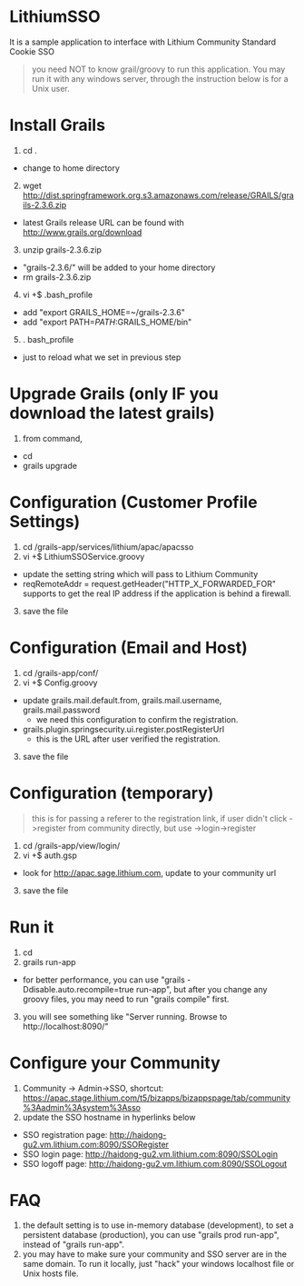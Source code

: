 LithiumSSO
==========

It is a sample application to interface with Lithium Community Standard Cookie SSO

> you need NOT to know grail/groovy to run this application.
> You may run it with any windows server, through the instruction below is for a Unix user.

# Install Grails
1. cd . 
  * change to home directory
2. wget http://dist.springframework.org.s3.amazonaws.com/release/GRAILS/grails-2.3.6.zip
  * latest Grails release URL can be found with http://www.grails.org/download
3. unzip grails-2.3.6.zip
  * "grails-2.3.6/" will be added to your home directory
  * rm grails-2.3.6.zip
4. vi +$ .bash_profile
  * add "export GRAILS_HOME=~/grails-2.3.6"
  * add "export PATH=$PATH:$GRAILS_HOME/bin"
5. . bash_profile
  * just to reload what we set in previous step
  
# Upgrade Grails (only IF you download the latest grails)
1. from command,
  * cd <path> 
  * grails upgrade
  
# Configuration (Customer Profile Settings)
1. cd <path>/grails-app/services/lithium/apac/apacsso
2. vi +$ LithiumSSOService.groovy
  * update the setting string which will pass to Lithium Community
  * reqRemoteAddr = request.getHeader("HTTP_X_FORWARDED_FOR" supports to get the real IP address if the application is behind a firewall.
3. save the file

# Configuration (Email and Host)
1. cd <path>/grails-app/conf/
2. vi +$ Config.groovy
  * update grails.mail.default.from, grails.mail.username, grails.mail.password
    - we need this configuration to confirm the registration.
  * grails.plugin.springsecurity.ui.register.postRegisterUrl
    - this is the URL after user verified the registration.
3. save the file

# Configuration (temporary)
> this is for passing a referer to the registration link, if user didn't click ->register from community directly, but use ->login->register

1. cd <path>/grails-app/view/login/
2. vi +$ auth.gsp
  * look for http://apac.sage.lithium.com, update to your community url
3. save the file

# Run it
1. cd <path>
2. grails run-app
  * for better performance, you can use "grails -Ddisable.auto.recompile=true  run-app", but after you change any groovy files, you may need to run "grails compile" first.
3. you will see something like "Server running. Browse to http://localhost:8090/"

# Configure your Community
1. Community -> Admin->SSO, shortcut: https://apac.stage.lithium.com/t5/bizapps/bizappspage/tab/community%3Aadmin%3Asystem%3Asso
2. update the SSO hostname in hyperlinks below
  * SSO registration page: http://haidong-gu2.vm.lithium.com:8090/SSORegister
  * SSO login page: http://haidong-gu2.vm.lithium.com:8090/SSOLogin
  * SSO logoff page: http://haidong-gu2.vm.lithium.com:8090/SSOLogout

# FAQ
1. the default setting is to use in-memory database (development), to set a persistent database (production), you can use "grails prod run-app", instead of "grails run-app".
2. you may have to make sure your community and SSO server are in the same domain. To run it locally, just "hack" your windows localhost file or Unix hosts file.





